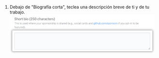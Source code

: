 1. Debajo de "Biografía corta", teclea una descripción breve de ti y de tu trabajo. ![Campo de biografía corta](/assets/images/help/sponsors/short-bio.png)
